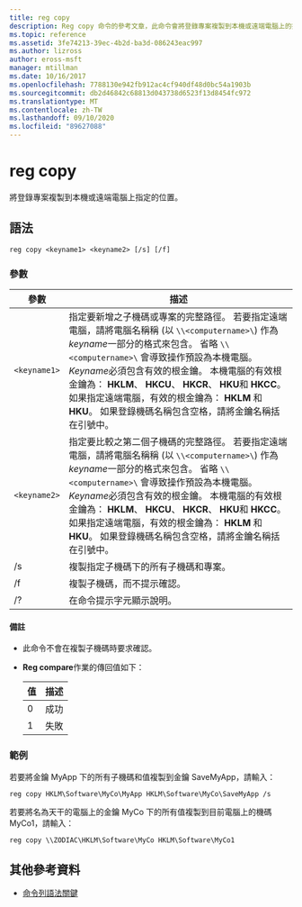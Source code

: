 ```yaml
---
title: reg copy
description: Reg copy 命令的參考文章，此命令會將登錄專案複製到本機或遠端電腦上的指定位置。
ms.topic: reference
ms.assetid: 3fe74213-39ec-4b2d-ba3d-086243eac997
ms.author: lizross
author: eross-msft
manager: mtillman
ms.date: 10/16/2017
ms.openlocfilehash: 7788130e942fb912ac4cf940df48d0bc54a1903b
ms.sourcegitcommit: db2d46842c68813d043738d6523f13d8454fc972
ms.translationtype: MT
ms.contentlocale: zh-TW
ms.lasthandoff: 09/10/2020
ms.locfileid: "89627088"
---
```

# <a name="reg-copy"></a>reg copy

將登錄專案複製到本機或遠端電腦上指定的位置。

## <a name="syntax"></a>語法

```
reg copy <keyname1> <keyname2> [/s] [/f]
```

### <a name="parameters"></a>參數

| 參數 | 描述 |
|--|--|
| `<keyname1>` | 指定要新增之子機碼或專案的完整路徑。 若要指定遠端電腦，請將電腦名稱稱 (以 `\\<computername>\`) 作為 *keyname*一部分的格式來包含。 省略 `\\<computername>\` 會導致操作預設為本機電腦。 *Keyname*必須包含有效的根金鑰。 本機電腦的有效根金鑰為： **HKLM**、 **HKCU**、 **HKCR**、 **HKU**和 **HKCC**。 如果指定遠端電腦，有效的根金鑰為： **HKLM** 和 **HKU**。 如果登錄機碼名稱包含空格，請將金鑰名稱括在引號中。 |
| `<keyname2>` | 指定要比較之第二個子機碼的完整路徑。 若要指定遠端電腦，請將電腦名稱稱 (以 `\\<computername>\`) 作為 *keyname*一部分的格式來包含。 省略 `\\<computername>\` 會導致操作預設為本機電腦。 *Keyname*必須包含有效的根金鑰。 本機電腦的有效根金鑰為： **HKLM**、 **HKCU**、 **HKCR**、 **HKU**和 **HKCC**。 如果指定遠端電腦，有效的根金鑰為： **HKLM** 和 **HKU**。 如果登錄機碼名稱包含空格，請將金鑰名稱括在引號中。 |
| /s | 複製指定子機碼下的所有子機碼和專案。 |
| /f | 複製子機碼，而不提示確認。 |
| /? | 在命令提示字元顯示說明。 |

#### <a name="remarks"></a>備註

- 此命令不會在複製子機碼時要求確認。

- **Reg compare**作業的傳回值如下：

    | 值 | 描述 |
    |--|--|
    | 0 | 成功 |
    | 1 | 失敗 |

### <a name="examples"></a>範例

若要將金鑰 MyApp 下的所有子機碼和值複製到金鑰 SaveMyApp，請輸入：

```
reg copy HKLM\Software\MyCo\MyApp HKLM\Software\MyCo\SaveMyApp /s
```

若要將名為天干的電腦上的金鑰 MyCo 下的所有值複製到目前電腦上的機碼 MyCo1，請輸入：

```
reg copy \\ZODIAC\HKLM\Software\MyCo HKLM\Software\MyCo1
```

## <a name="additional-references"></a>其他參考資料

- [命令列語法關鍵](command-line-syntax-key.md)

